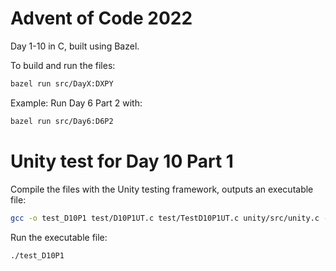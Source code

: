 # Advent of Code 2022
Day 1-10 in C, built using Bazel. 

To build and run the files:
```bash
bazel run src/DayX:DXPY
```

Example: Run Day 6 Part 2 with: 
```bash
bazel run src/Day6:D6P2
```


# Unity test for Day 10 Part 1
Compile the files with the Unity testing framework, outputs an executable file:
```bash
gcc -o test_D10P1 test/D10P1UT.c test/TestD10P1UT.c unity/src/unity.c -Isrc/Day10 -Iunity/src  
```
Run the executable file:
```bash
./test_D10P1
```                                                                                                                                                                                                                                                                                                                                                     
